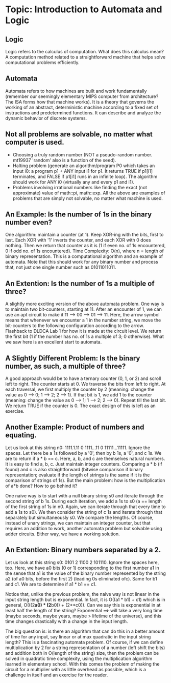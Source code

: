 # Topic: Introduction to Automata and Logic

## Logic
Logic refers to the calculus of computation. What does this calculus mean? A computation method related to a straightforward machine that helps solve computational problems efficiently.

## Automata
Automata refers to how machines are built and work fundamentally (remember our seemingly elementary MIPS computer from architecture? The ISA forms how that machine works). It is a theory that governs the working of an abstract, deterministic machine according to a fixed set of instructions and predetermined functions. It can describe and analyze the dynamic behavior of discrete systems. 

## Not all problems are solvable, no matter what computer is used.
* Choosing a truly random number (NOT a pseudo-random number. mt19937 'random' also is a function of the seed).
* Halting problem (generate an algorithm/program P0 which takes an input i0: a program p1 + ANY input i1 for p1. It returns TRUE if p1[i1] terminates, and FALSE if p1[i1] runs in an infinite loop). The algorithm should work for ANY i0 (virtually any and every p1 and i1).
* Problems involving irrational numbers like finding the exact (not approximate) value of math::pi, math::exp.
All the above are examples of problems that are simply not solvable, no matter what machine is used.

## An Example: Is the number of 1s in the binary number even?
One algorithm: maintain a counter (at 1). Keep XOR-ing with the bits, first to last. Each XOR with '1' inverts the counter, and each XOR with 0 does nothing. Then we return that counter as it is (1 if even no. of 1s encountered, 0 if odd no. of 1s encountered). Time Complexity: O(n), where n = length of binary representation. This is a computational algorithm and an example of automata. Note that this should work for any binary number and process that, not just one single number such as 01011011011.

## An Extention: Is the number of 1s a multiple of three?
A slightly more exciting version of the above automata problem. One way is to maintain two bit-counters, starting at 11. After an encounter of 1, we can use an apt circuit to make it 11 --> 00 --> 01 --> 11. Here, the arrow symbol means that whenever we encounter a 1 in the number string, we move the bit-counters to the following configuration according to the arrow. Flashback to DLDCA Lab 1 for how it is made at the circuit level. We return the first bit (1 if the number has no. of 1s a multiple of 3; 0 otherwise). What we saw here is an excellent start to automata.

## A Slightly Different Problem: Is the binary number, as such, a multiple of three?
A good approach would be to have a ternary counter (0, 1, or 2) and scroll left to right. The counter starts at 0. We traverse the bits from left to right. At each traversal, we first multiply the counter by 2 (meaning: change the value as 0 --> 0; 1 --> 2; 2 --> 1). If that bit is 1, we add 1 to the counter (meaning: change the value as 0 --> 1; 1 --> 2; 2 --> 0). Repeat till the last bit. We return TRUE if the counter is 0. The exact design of this is left as an exercise.

## Another Example: Product of numbers and equating.
Let us look at this string n0: 1111.1.11 0 1111...11 0 11111...11111. Ignore the spaces. Let there be a 1s followed by a '0', then by b 1s, a '0', and c 1s. We are to return if a * b == c. Here, a, b, and c are themselves natural numbers. It is easy to find a, b, c. Just maintain integer counters. Comparing a * b (if found) and c is also straightforward (bitwise comparison if binary representation; evaluate if the length of strings is the same if it is the comparison of strings of 1s). But the main problem: how is the multiplication of a*b done? How to go behind it?

One naive way is to start with a null binary string s0 and iterate through the second string of b 1s. During each iteration, we add a 1s to s0 (a == length of the first string of 1s in n0. Again, we can iterate through that every time to add a 1s to s0). We then consider the string of c 1s and iterate through that separately but simultaneously s0. We compare the lengths. Of course, instead of unary strings, we can maintain an integer counter, but that requires an addition to work, another automata problem but solvable using adder circuits. Either way, we have a working solution.

## An Extention: Binary numbers separated by a 2.
Let us look at this string s0: 0101 2 1100 2 101110. Ignore the spaces here, too. Here, we have a0 bits (0 or 1) corresponding to the first number a1 in the sense that a1 is the value of the binary number represented by the string a2 (of a0 bits, before the first 2) (leading 0s eliminated ofc). Same for b1 and c1. We are to determine if a1 * b1 == c1.

Notice that, unlike the previous problem, the naive way is not linear in the input string length but is exponential. In fact, it is O((a1 * b1) + c1) which is in general, O(((2**a0) * (2**b0)) + (2**c0)). Can we say this is exponential in at least half the length of the string? Exponential ==> will take a very long time (maybe seconds, maybe years, maybe > lifetime of the universe), and this time changes drastically with a change in the input length.

The big question is: is there an algorithm that can do this in a better amount of time for any input, say linear or at max quadratic in the input string length? This is a fascinating automata problem. Of course, if we can define multiplication by 2 for a string representation of a number (left shift the bits) and addition both in O(length of the string) size, then the problem can be solved in quadratic time complexity, using the multiplication algorithm learned in elementary school. With this comes the problem of making the circuit for a multiplier with as little overhead as possible, which is a challenge in itself and an exercise for the reader.
